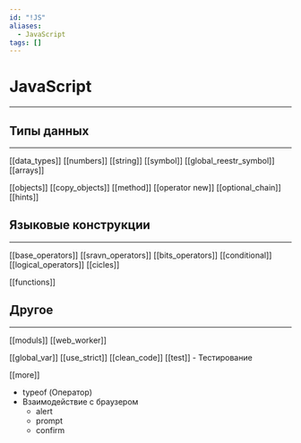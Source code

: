 ```yaml
---
id: "!JS"
aliases:
  - JavaScript
tags: []
---
```


# JavaScript
---

## Типы данных
---
[[data_types]]
    [[numbers]]
    [[string]]
    [[symbol]]
        [[global_reestr_symbol]]
    [[arrays]]


[[objects]]
    [[copy_objects]]
    [[method]]
    [[operator new]]
    [[optional_chain]]
    [[hints]]

## Языковые конструкции
---
[[base_operators]]
[[sravn_operators]]
[[bits_operators]]
[[conditional]]
[[logical_operators]]
[[cicles]]

[[functions]]


## Другое
---
[[moduls]]
[[web_worker]]

[[global_var]]
[[use_strict]]
[[clean_code]]
[[test]] - Тестирование

[[more]]
- typeof (Оператор)
- Взаимодействие с браузером
    - alert
    - prompt
    - confirm


